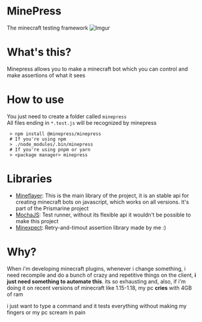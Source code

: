 # MinePress
The minecraft testing framework
![Imgur](https://i.imgur.com/3nd2ASc.png)
# What's this?
Minepress allows you to make a minecraft bot which you can control
and make assertions of what it sees

# How to use
You just need to create a folder called `minepress`  
All files ending in `*.test.js` will be recognized by minepress
```console
 > npm install @minepress/minepress
 # If you're using npm
 > ./node_modules/.bin/minepress
 # If you're using pnpm or yarn
 > <package manager> minepress 
```
# Libraries
 - [Mineflayer](https://github.com/PrismarineJS/mineflayer): This is the main library of the project, it is an stable api for creating minecraft bots on javascript, which works on all versions. It's part of the Prismarine project
 - [MochaJS](https://github.com/mochajs/mocha): Test runner, without its flexible api it wouldn't be possible to make this project
 - [Minexpect](https://github.com/Mineqress/minexpect): Retry-and-timout assertion library made by me :)
# Why?
When i'm developing minecraft plugins, whenever i change something, i need recompile and do a bunch of crazy and repetitive things on the client, **i just need something to automate this**. its so exhausting and, also, if i'm doing it on recent versions of minecraft like 1.15-1.18, my pc **cries** with 4GB of ram

i just want to type a command and it tests everything without making my fingers or my pc scream in pain